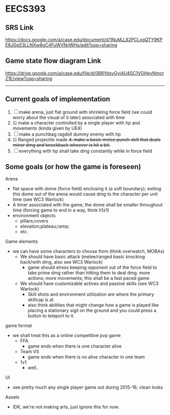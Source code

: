 # EECS393

SRS Link
---
https://docs.google.com/a/case.edu/document/d/1NuMJ_82PCLxgQTY9KPE8JGp53LLNXw8gC4FuWVNnWHs/edit?usp=sharing

Game state flow diagram Link
---
https://drive.google.com/a/case.edu/file/d/0B8YdsyGyj4U4SC1VOHpyNmctZ1E/view?usp=sharing

---
Current goals of implementation
---
1. ☐ make arena, just flat ground with shrinking force field (we could worry about the visual of it later) associated with time 
2. ☑ make a character controlled by a single player with hp and movements (kinda given by UE4)
3. ☐ make a punchbag ragdoll dummy enemy with hp
4. ☑ Ranged projectile made ~~4. make a basic melee punch skill that deals minor dmg and knockback whoever is hit a bit.~~
5. ☐ everything with hp shall take dmg constantly while in force field









Some goals (or how the game is foreseen)
---
Arena
- flat space with dome (force field) enclosing it (a soft boundary); exiting this dome out of the arena would cause dmg to the character per unit time (see WC3 Warlock)
- A timer associated with the game, the dome shall be smaller throughout time (forcing game to end in a way, think h1z1)
- environment objects
  - pillars;covers
  - elevation;plateau;ramp;
  - etc.


Game elements
- we can have some characters to choose from (think overwatch, MOBAs)
  - We should have basic attack (melee/ranged basic knocking back/with dmg, also see WC3 Warlock)
    - game should stress keeping opponent out of the force field to take prime dmg rather than hitting them to deal dmg.
    more actions; more movements; this shall be a fast paced game
  - We should have customizable actives and passive skills (see WC3 Warlock)
    - Skill shots and environment utilization are where the primary skillcap is at
    - also think abilities that might change how a game is played
    like placing a stationary sigil on the ground and you could press a button to teleport to it. 


game format
- we shall treat this as a online competitive pvp game
  - FFA
    - game ends when there is one character alive
  - Team VS
    - game ends when there is no alive character in one team
  - 1v1
    - well.. 
  
UI
- see pretty much any single player game out during 2015-16; clean looks 

Assets
- IDK, we're not making arts, just ignore this for now.
  
